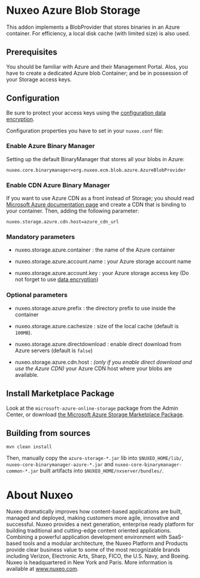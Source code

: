 # Nuxeo Azure Blob Storage

This addon implements a BlobProvider that stores binaries in an Azure container.
For efficiency, a local disk cache (with limited size) is also used.

## Prerequisites

You should be familiar with Azure and their Management Portal. Alos, you have to create a dedicated Azure blob Container; and be in possession of your Storage access keys.

## Configuration

Be sure to protect your access keys using the [configuration data encryption](https://doc.nuxeo.com/x/4YeRAQ).

Configuration properties you have to set in your `nuxeo.conf` file:

### Enable Azure Binary Manager

Setting up the default BinaryManager that stores all your blobs in Azure:

`nuxeo.core.binarymanager=org.nuxeo.ecm.blob.azure.AzureBlobProvider`

### Enable CDN Azure Binary Manager

If you want to use Azure CDN as a front instead of Storage; you should read  [Microsoft Azure documentation page](https://azure.microsoft.com/en-us/documentation/articles/cdn-overview/) and create a CDN that is binding to your container. Then, adding the following parameter:

`nuxeo.storage.azure.cdn.host=azure_cdn_url`

### Mandatory parameters

- nuxeo.storage.azure.container : the name of the Azure container

- nuxeo.storage.azure.account.name : your Azure storage account name

- nuxeo.storage.azure.account.key : your Azure storage access key (Do not forget to use [data encryption](https://doc.nuxeo.com/x/4YeRAQ))

### Optional parameters

- nuxeo.storage.azure.prefix : the directory prefix to use inside the container

- nuxeo.storage.azure.cachesize : size of the local cache (default is `100MB`).

- nuxeo.storage.azure.directdownload : enable direct download from Azure servers (default is `false`)

- nuxeo.storage.azure.cdn.host : *(only if you enable direct download and use the Azure CDN)* your Azure CDN host where your blobs are available.

## Install Marketplace Package

Look at the `microsoft-azure-online-storage` package from the Admin Center, or download [the Microsoft Azure Storage Marketplace Package](https://connect.nuxeo.com/nuxeo/site/marketplace/package/microsoft-azure-online-storage).

## Building from sources

    mvn clean install

Then, manually copy the `azure-storage-*.jar` lib into `$NUXEO_HOME/lib/`, `nuxeo-core-binarymanager-azure-*.jar` and `nuxeo-core-binarymanager-common-*.jar` built artifacts into `$NUXEO_HOME/nxserver/bundles/`.

# About Nuxeo

Nuxeo dramatically improves how content-based applications are built, managed and deployed, making customers more agile, innovative and successful. Nuxeo provides a next generation, enterprise ready platform for building traditional and cutting-edge content oriented applications. Combining a powerful application development environment with SaaS-based tools and a modular architecture, the Nuxeo Platform and Products provide clear business value to some of the most recognizable brands including Verizon, Electronic Arts, Sharp, FICO, the U.S. Navy, and Boeing. Nuxeo is headquartered in New York and Paris. More information is available at www.nuxeo.com.
